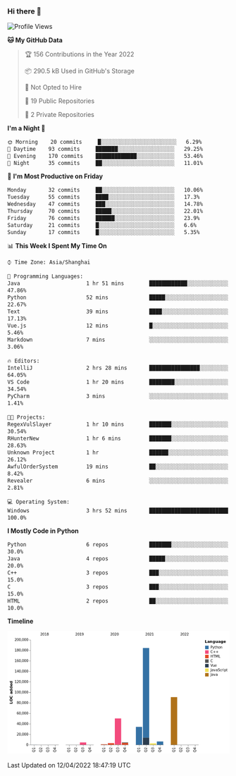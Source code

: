 ### Hi there 👋

<!--START_SECTION:waka-->
![Profile Views](http://img.shields.io/badge/Profile%20Views-0-blue)

**🐱 My GitHub Data** 

> 🏆 156 Contributions in the Year 2022
 > 
> 📦 290.5 kB Used in GitHub's Storage 
 > 
> 🚫 Not Opted to Hire
 > 
> 📜 19 Public Repositories 
 > 
> 🔑 2 Private Repositories  
 > 
**I'm a Night 🦉** 

```text
🌞 Morning    20 commits     █░░░░░░░░░░░░░░░░░░░░░░░░   6.29% 
🌆 Daytime    93 commits     ███████░░░░░░░░░░░░░░░░░░   29.25% 
🌃 Evening    170 commits    █████████████░░░░░░░░░░░░   53.46% 
🌙 Night      35 commits     ██░░░░░░░░░░░░░░░░░░░░░░░   11.01%

```
📅 **I'm Most Productive on Friday** 

```text
Monday       32 commits     ██░░░░░░░░░░░░░░░░░░░░░░░   10.06% 
Tuesday      55 commits     ████░░░░░░░░░░░░░░░░░░░░░   17.3% 
Wednesday    47 commits     ███░░░░░░░░░░░░░░░░░░░░░░   14.78% 
Thursday     70 commits     █████░░░░░░░░░░░░░░░░░░░░   22.01% 
Friday       76 commits     ██████░░░░░░░░░░░░░░░░░░░   23.9% 
Saturday     21 commits     █░░░░░░░░░░░░░░░░░░░░░░░░   6.6% 
Sunday       17 commits     █░░░░░░░░░░░░░░░░░░░░░░░░   5.35%

```


📊 **This Week I Spent My Time On** 

```text
⌚︎ Time Zone: Asia/Shanghai

💬 Programming Languages: 
Java                     1 hr 51 mins        ████████████░░░░░░░░░░░░░   47.86% 
Python                   52 mins             █████░░░░░░░░░░░░░░░░░░░░   22.67% 
Text                     39 mins             ████░░░░░░░░░░░░░░░░░░░░░   17.13% 
Vue.js                   12 mins             █░░░░░░░░░░░░░░░░░░░░░░░░   5.46% 
Markdown                 7 mins              ░░░░░░░░░░░░░░░░░░░░░░░░░   3.06%

🔥 Editors: 
IntelliJ                 2 hrs 28 mins       ████████████████░░░░░░░░░   64.05% 
VS Code                  1 hr 20 mins        ████████░░░░░░░░░░░░░░░░░   34.54% 
PyCharm                  3 mins              ░░░░░░░░░░░░░░░░░░░░░░░░░   1.41%

🐱‍💻 Projects: 
RegexVulSlayer           1 hr 10 mins        ███████░░░░░░░░░░░░░░░░░░   30.54% 
RHunterNew               1 hr 6 mins         ███████░░░░░░░░░░░░░░░░░░   28.63% 
Unknown Project          1 hr                ██████░░░░░░░░░░░░░░░░░░░   26.12% 
AwfulOrderSystem         19 mins             ██░░░░░░░░░░░░░░░░░░░░░░░   8.42% 
Revealer                 6 mins              ░░░░░░░░░░░░░░░░░░░░░░░░░   2.81%

💻 Operating System: 
Windows                  3 hrs 52 mins       █████████████████████████   100.0%

```

**I Mostly Code in Python** 

```text
Python                   6 repos             ███████░░░░░░░░░░░░░░░░░░   30.0% 
Java                     4 repos             █████░░░░░░░░░░░░░░░░░░░░   20.0% 
C++                      3 repos             ███░░░░░░░░░░░░░░░░░░░░░░   15.0% 
C                        3 repos             ███░░░░░░░░░░░░░░░░░░░░░░   15.0% 
HTML                     2 repos             ██░░░░░░░░░░░░░░░░░░░░░░░   10.0%

```


**Timeline**

![Chart not found](https://raw.githubusercontent.com/SuperMaxine/SuperMaxine/main/charts/bar_graph.png) 


 Last Updated on 12/04/2022 18:47:19 UTC
<!--END_SECTION:waka-->

<!--
**SuperMaxine/SuperMaxine** is a ✨ _special_ ✨ repository because its `README.md` (this file) appears on your GitHub profile.

Here are some ideas to get you started:

- 🔭 I’m currently working on ...
- 🌱 I’m currently learning ...
- 👯 I’m looking to collaborate on ...
- 🤔 I’m looking for help with ...
- 💬 Ask me about ...
- 📫 How to reach me: ...
- 😄 Pronouns: ...
- ⚡ Fun fact: ...
-->

